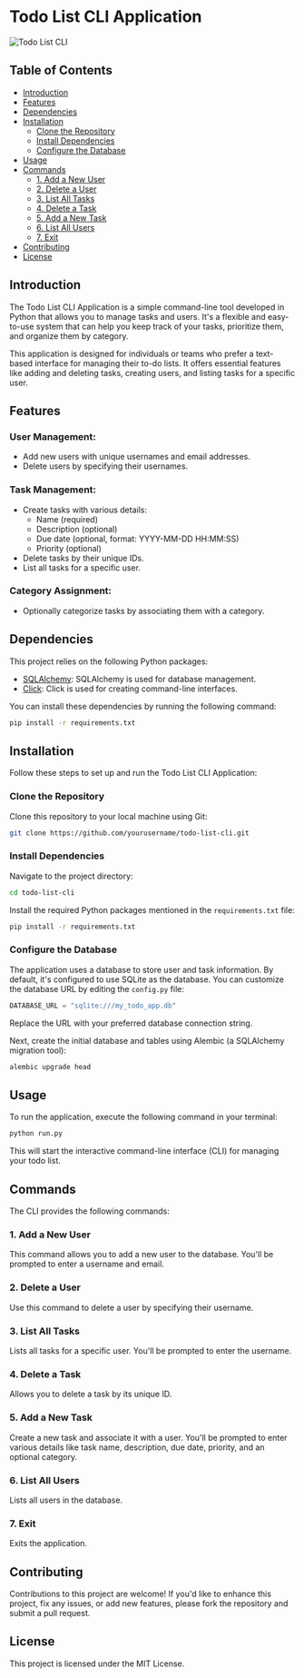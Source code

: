 # Todo List CLI Application

![Todo List CLI](todo_list_cli.png)

## Table of Contents

- [Introduction](#introduction)
- [Features](#features)
- [Dependencies](#dependencies)
- [Installation](#installation)
  - [Clone the Repository](#clone-the-repository)
  - [Install Dependencies](#install-dependencies)
  - [Configure the Database](#configure-the-database)
- [Usage](#usage)
- [Commands](#commands)
  - [1. Add a New User](#1-add-a-new-user)
  - [2. Delete a User](#2-delete-a-user)
  - [3. List All Tasks](#3-list-all-tasks)
  - [4. Delete a Task](#4-delete-a-task)
  - [5. Add a New Task](#5-add-a-new-task)
  - [6. List All Users](#6-list-all-users)
  - [7. Exit](#7-exit)
- [Contributing](#contributing)
- [License](#license)

## Introduction

The Todo List CLI Application is a simple command-line tool developed in Python that allows you to manage tasks and users. It's a flexible and easy-to-use system that can help you keep track of your tasks, prioritize them, and organize them by category.

This application is designed for individuals or teams who prefer a text-based interface for managing their to-do lists. It offers essential features like adding and deleting tasks, creating users, and listing tasks for a specific user.

## Features

### User Management:

- Add new users with unique usernames and email addresses.
- Delete users by specifying their usernames.

### Task Management:

- Create tasks with various details:
  - Name (required)
  - Description (optional)
  - Due date (optional, format: YYYY-MM-DD HH:MM:SS)
  - Priority (optional)
- Delete tasks by their unique IDs.
- List all tasks for a specific user.

### Category Assignment:

- Optionally categorize tasks by associating them with a category.

## Dependencies

This project relies on the following Python packages:

- [SQLAlchemy](https://www.sqlalchemy.org/): SQLAlchemy is used for database management.
- [Click](https://click.palletsprojects.com/): Click is used for creating command-line interfaces.

You can install these dependencies by running the following command:

```bash
pip install -r requirements.txt
```

## Installation

Follow these steps to set up and run the Todo List CLI Application:

### Clone the Repository

Clone this repository to your local machine using Git:

```bash
git clone https://github.com/yourusername/todo-list-cli.git
```

### Install Dependencies

Navigate to the project directory:

```bash
cd todo-list-cli
```

Install the required Python packages mentioned in the `requirements.txt` file:

```bash
pip install -r requirements.txt
```

### Configure the Database

The application uses a database to store user and task information. By default, it's configured to use SQLite as the database. You can customize the database URL by editing the `config.py` file:

```python
DATABASE_URL = "sqlite:///my_todo_app.db"
```

Replace the URL with your preferred database connection string.

Next, create the initial database and tables using Alembic (a SQLAlchemy migration tool):

```bash
alembic upgrade head
```

## Usage

To run the application, execute the following command in your terminal:

```bash
python run.py
```

This will start the interactive command-line interface (CLI) for managing your todo list.

## Commands

The CLI provides the following commands:

### 1. Add a New User

This command allows you to add a new user to the database. You'll be prompted to enter a username and email.

### 2. Delete a User

Use this command to delete a user by specifying their username.

### 3. List All Tasks

Lists all tasks for a specific user. You'll be prompted to enter the username.

### 4. Delete a Task

Allows you to delete a task by its unique ID.

### 5. Add a New Task

Create a new task and associate it with a user. You'll be prompted to enter various details like task name, description, due date, priority, and an optional category.

### 6. List All Users

Lists all users in the database.

### 7. Exit

Exits the application.

## Contributing

Contributions to this project are welcome! If you'd like to enhance this project, fix any issues, or add new features, please fork the repository and submit a pull request.

## License

This project is licensed under the MIT License.
```